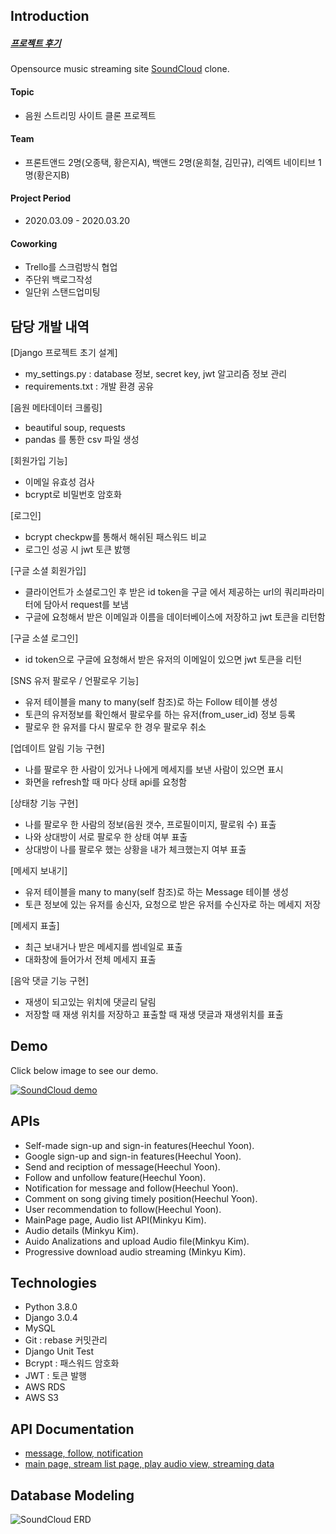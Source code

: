 ## Introduction
##### [프로젝트 후기](https://velog.io/@valentin123/Project2-About-Soundcloud-Project)

Opensource music streaming site [SoundCloud](https://soundcloud.com/) clone. 
#### Topic
- 음원 스트리밍 사이트 클론 프로젝트

#### Team 
- 프론트앤드 2명(오종택, 황은지A), 백앤드 2명(윤희철, 김민규), 리엑트 네이티브 1명(황은지B)

#### Project Period 
- 2020.03.09 - 2020.03.20

#### Coworking 
- Trello를 스크럼방식 협업
- 주단위 백로그작성
- 일단위 스탠드업미팅
         
## 담당 개발 내역
[Django 프로젝트 초기 설계]
- my_settings.py : database 정보, secret key, jwt 알고리즘 정보 관리
- requirements.txt : 개발 환경 공유

[음원 메타데이터 크롤링]
- beautiful soup, requests
- pandas 를 통한 csv 파일 생성

[회원가입 기능]
- 이메일 유효성 검사
- bcrypt로 비밀번호 암호화

[로그인]
- bcrypt checkpw를 통해서 해쉬된 패스워드 비교
- 로그인 성공 시 jwt 토큰 밠행

[구글 소셜 회원가입]
- 클라이언트가 소셜로그인 후 받은 id token을 구글 에서 제공하는 url의 쿼리파라미터에 담아서 request를 보냄 
- 구글에 요청해서 받은 이메일과 이름을 데이터베이스에 저장하고 jwt 토큰을 리턴함

[구글 소셜 로그인]
- id token으로 구글에 요청해서 받은 유저의 이메일이 있으면 jwt 토큰을 리턴

[SNS 유저 팔로우 / 언팔로우 기능]
- 유저 테이블을 many to many(self 참조)로 하는 Follow 테이블 생성
- 토큰의 유저정보를 확인해서 팔로우를 하는 유저(from_user_id) 정보 등록
- 팔로우 한 유저를 다시 팔로우 한 경우 팔로우 취소

[업데이트 알림 기능 구현]
- 나를 팔로우 한 사람이 있거나 나에게 메세지를 보낸 사람이 있으면 표시
- 화면을 refresh할 때 마다 상태 api를 요청함

[상태창 기능 구현]
- 나를 팔로우 한 사람의 정보(음원 갯수, 프로필이미지, 팔로워 수) 표출
- 나와 상대방이 서로 팔로우 한 상태 여부 표출
- 상대방이 나를 팔로우 했는 상황을 내가 체크했는지 여부 표출

[메세지 보내기]
- 유저 테이블을 many to many(self 참조)로 하는 Message 테이블 생성
- 토큰 정보에 있는 유저를 송신자, 요청으로 받은 유저를 수신자로 하는 메세지 저장

[메세지 표출]
- 최근 보내거나 받은 메세지를 썸네일로 표출
- 대화창에 들어가서 전체 메세지 표출

[음악 댓글 기능 구현]
- 재생이 되고있는 위치에 댓글리 달림
- 저장할 때 재생 위치를 저장하고 표출할 때 재생 댓글과 재생위치를 표출

## Demo
Click below image to see our demo.

[![SoundCloud demo](https://images.velog.io/images/valentin123/post/3c2d9978-8f14-4773-8ee3-6d634c295120/%EC%95%B1.png)](https://www.youtube.com/watch?v=u6SGpbk2x5A&feature=youtu.be)

## APIs
+ Self-made sign-up and sign-in features(Heechul Yoon).
+ Google sign-up and sign-in features(Heechul Yoon).
+ Send and reciption of message(Heechul Yoon).
+ Follow and unfollow feature(Heechul Yoon).
+ Notification for message and follow(Heechul Yoon).
+ Comment on song giving timely position(Heechul Yoon).
+ User recommendation to follow(Heechul Yoon).
+ MainPage page, Audio list API(Minkyu Kim).
+ Audio details (Minkyu Kim).
+ Auido Analizations and upload Audio file(Minkyu Kim).
+ Progressive download audio streaming (Minkyu Kim).

## Technologies
+ Python 3.8.0
+ Django 3.0.4
+ MySQL
+ Git : rebase 커밋관리
+ Django Unit Test
+ Bcrypt : 패스워드 암호화
+ JWT : 토큰 발행
+ AWS RDS
+ AWS S3

## API Documentation
+ [message, follow, notification](https://documenter.getpostman.com/view/10644576/SzS8rjpk?version=latest#db667abf-875b-4a91-8c64-466ad7f301f2)
+ [main page, stream list page, play audio view, streaming data](https://documenter.getpostman.com/view/10398707/SzfDvQ7Q?version=latest#ed51a1eb-edd3-4db4-8260-21b18355b0a1)
## Database Modeling
![SoundCloud ERD](https://media.vlpt.us/images/valentin123/post/ca1b2e01-6bcb-4e91-8720-63eafe514c6c/NotSoundCloud_20200412_23_27.png)
